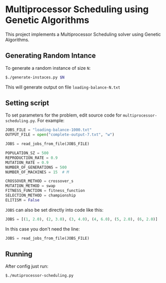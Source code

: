 # Multiprocessor Scheduling using Genetic Algorithms
This project implements a Multiprocessor Scheduling solver using Genetic 
Algorithms.

## Generating Random Intance
To generate a random instance of size `N`:

```bash
$./generate-instaces.py $N
```

This will generate output on file `loading-balance-N.txt`

## Setting script
To set parameters for the problem, edit source code for `multiprocessor-scheduling.py`.
For example:

```python
JOBS_FILE = "loading-balance-1000.txt"
OUTPUT_FILE = open("complete-output-7.txt", "w")

JOBS = read_jobs_from_file(JOBS_FILE)

POPULATION_SZ = 500
REPRODUCTION_RATE = 0.9
MUTATION_RATE = 0.9
NUMBER_OF_GENERATIONS = 500
NUMBER_OF_MACHINES = 15  # M

CROSSOVER_METHOD = crossover_s
MUTATION_METHOD = swap
FITNESS_FUNCTION = fitness_function
SELECTION_METHOD = championship
ELITISM = False
```
`JOBS` can also be set directly into code like this:

```python
JOBS = [(1, 2.0), (2, 3.0), (3, 4.0), (4, 6.0), (5, 2.0), (6, 2.0)]
```

In this case you don't need the line:
```python
JOBS = read_jobs_from_file(JOBS_FILE)
```

## Running
After config just run:
```bash
$./mutiprocessor-scheduling.py
```

